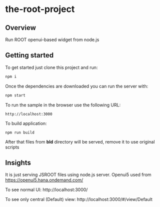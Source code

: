 # the-root-project

## Overview

Run ROOT openui-based widget from node.js

## Getting started

To get started just clone this project and run:

```bash
npm i
```

Once the dependencies are downloaded you can run the server with:

```bash
npm start
```

To run the sample in the browser use the following URL:

```
http://localhost:3000
```

To build application:
 
```
npm run build
```

After that files from **bld** directory will be served, remove it to use original scripts
 


## Insights

It is just serving JSROOT files using node.js server.
Openui5 used from https://openui5.hana.ondemand.com/

To see normal UI: http://localhost:3000/

To see only central (Default) view: http://localhost:3000/#/view/Default



